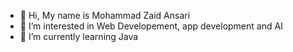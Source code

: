 - 👋 Hi, My name is Mohammad Zaid Ansari
- 👀 I’m interested in Web Developement, app development and AI
- 🌱 I’m currently learning Java 

<!---
mohd88798/mohd88798 is a ✨ special ✨ repository because its `README.md` (this file) appears on your GitHub profile.
You can click the Preview link to take a look at your changes.
--->
